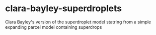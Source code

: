 # clara-bayley-superdroplets
Clara Bayley's version of the superdroplet model statring from a simple expanding parcel model containing superdrops
